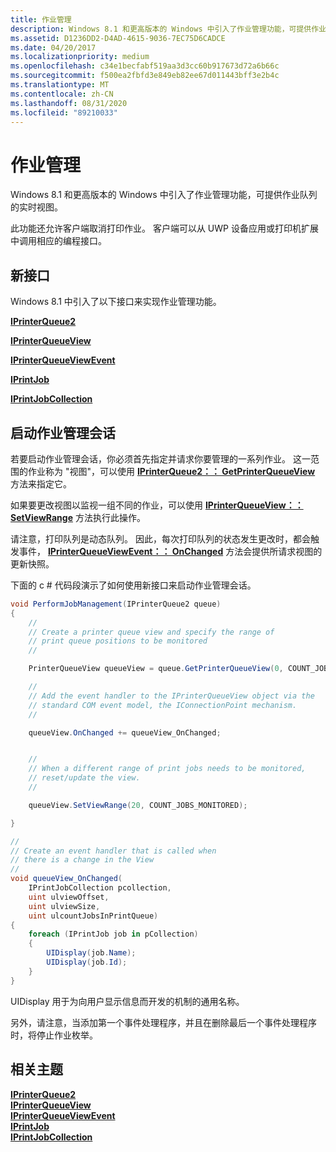 ```yaml
---
title: 作业管理
description: Windows 8.1 和更高版本的 Windows 中引入了作业管理功能，可提供作业队列的实时视图。
ms.assetid: D1236DD2-D4AD-4615-9036-7EC75D6CADCE
ms.date: 04/20/2017
ms.localizationpriority: medium
ms.openlocfilehash: c34e1becfabf519aa3d3cc60b917673d72a6b66c
ms.sourcegitcommit: f500ea2fbfd3e849eb82ee67d011443bff3e2b4c
ms.translationtype: MT
ms.contentlocale: zh-CN
ms.lasthandoff: 08/31/2020
ms.locfileid: "89210033"
---
```

# <a name="job-management"></a>作业管理


Windows 8.1 和更高版本的 Windows 中引入了作业管理功能，可提供作业队列的实时视图。

此功能还允许客户端取消打印作业。 客户端可以从 UWP 设备应用或打印机扩展中调用相应的编程接口。

## <a name="the-new-interfaces"></a>新接口


Windows 8.1 中引入了以下接口来实现作业管理功能。

[**IPrinterQueue2**](/windows-hardware/drivers/ddi/printerextension/nn-printerextension-iprinterqueue2)

[**IPrinterQueueView**](/windows-hardware/drivers/ddi/printerextension/nn-printerextension-iprinterqueueview)

[**IPrinterQueueViewEvent**](/windows-hardware/drivers/ddi/printerextension/nn-printerextension-iprinterqueueviewevent)

[**IPrintJob**](/windows-hardware/drivers/ddi/printerextension/nn-printerextension-iprintjob)

[**IPrintJobCollection**](/windows-hardware/drivers/ddi/printerextension/nn-printerextension-iprintjobcollection)

## <a name="initiating-a-job-management-session"></a>启动作业管理会话


若要启动作业管理会话，你必须首先指定并请求你要管理的一系列作业。 这一范围的作业称为 "视图"，可以使用 [**IPrinterQueue2：： GetPrinterQueueView**](/windows-hardware/drivers/ddi/printerextension/nf-printerextension-iprinterqueue2-getprinterqueueview) 方法来指定它。

如果要更改视图以监视一组不同的作业，可以使用 [**IPrinterQueueView：： SetViewRange**](/windows-hardware/drivers/ddi/printerextension/nf-printerextension-iprinterqueueview-setviewrange) 方法执行此操作。

请注意，打印队列是动态队列。 因此，每次打印队列的状态发生更改时，都会触发事件， [**IPrinterQueueViewEvent：： OnChanged**](/windows-hardware/drivers/ddi/printerextension/nf-printerextension-iprinterqueueviewevent-onchanged) 方法会提供所请求视图的更新快照。

下面的 c # 代码段演示了如何使用新接口来启动作业管理会话。

```csharp
void PerformJobManagement(IPrinterQueue2 queue)
{
    //
    // Create a printer queue view and specify the range of
    // print queue positions to be monitored
    //

    PrinterQueueView queueView = queue.GetPrinterQueueView(0, COUNT_JOBS_MONITORED);

    //
    // Add the event handler to the IPrinterQueueView object via the 
    // standard COM event model, the IConnectionPoint mechanism.
    //

    queueView.OnChanged += queueView_OnChanged;


    //
    // When a different range of print jobs needs to be monitored, 
    // reset/update the view.
    //

    queueView.SetViewRange(20, COUNT_JOBS_MONITORED);

}

//
// Create an event handler that is called when
// there is a change in the View
//
void queueView_OnChanged(
    IPrintJobCollection pcollection,
    uint ulviewOffset,
    uint ulviewSize,
    uint ulcountJobsInPrintQueue)
{
    foreach (IPrintJob job in pCollection)
    {
        UIDisplay(job.Name);
        UIDisplay(job.Id);
    }
}
```

UIDisplay 用于为向用户显示信息而开发的机制的通用名称。

另外，请注意，当添加第一个事件处理程序，并且在删除最后一个事件处理程序时，将停止作业枚举。

## <a name="related-topics"></a>相关主题
[**IPrinterQueue2**](/windows-hardware/drivers/ddi/printerextension/nn-printerextension-iprinterqueue2)  
[**IPrinterQueueView**](/windows-hardware/drivers/ddi/printerextension/nn-printerextension-iprinterqueueview)  
[**IPrinterQueueViewEvent**](/windows-hardware/drivers/ddi/printerextension/nn-printerextension-iprinterqueueviewevent)  
[**IPrintJob**](/windows-hardware/drivers/ddi/printerextension/nn-printerextension-iprintjob)  
[**IPrintJobCollection**](/windows-hardware/drivers/ddi/printerextension/nn-printerextension-iprintjobcollection)